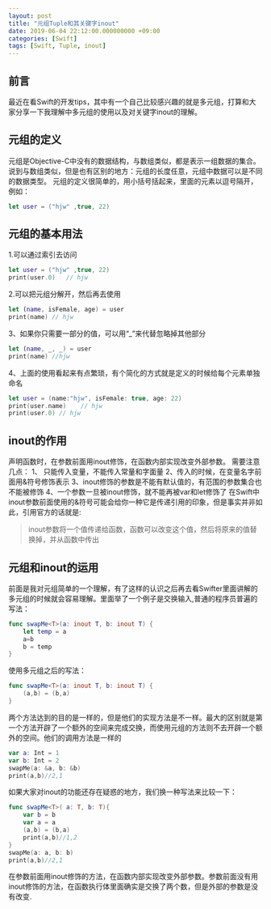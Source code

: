 ```yaml
---
layout: post
title: "元组Tuple和其关键字inout"
date: 2019-06-04 22:12:00.000000000 +09:00
categories: [Swift]
tags: [Swift, Tuple, inout]
---
```


## 前言

最近在看Swift的开发tips，其中有一个自己比较感兴趣的就是多元组，打算和大家分享一下我理解中多元组的使用以及对关键字inout的理解。

## 元组的定义

元组是Objective-C中没有的数据结构，与数组类似，都是表示一组数据的集合。说到与数组类似，但是也有区别的地方：元组的长度任意，元组中数据可以是不同的数据类型。
元组的定义很简单的，用小括号括起来，里面的元素以逗号隔开，例如：

```swift
let user = ("hjw" ,true, 22)
```

## 元组的基本用法

1.可以通过索引去访问

```swift
let user = ("hjw" ,true, 22)
print(user.0)	// hjw
```

2.可以把元组分解开，然后再去使用

```swift
let (name, isFemale, age) = user
print(name)	// hjw
```

3、如果你只需要一部分的值，可以用“_”来代替忽略掉其他部分

```swift
let (name, _, _) = user
print(name)	//hjw
```

4、上面的使用看起来有点繁琐，有个简化的方式就是定义的时候给每个元素单独命名

```swift
let user = (name:"hjw", isFemale: true, age: 22)
print(user.name)	// hjw
print(user.0) // hjw
```

## inout的作用

声明函数时，在参数前面用inout修饰，在函数内部实现改变外部参数。
需要注意几点：
1、 只能传入变量，不能传入常量和字面量
2、传入的时候，在变量名字前面用&符号修饰表示
3、inout修饰的参数是不能有默认值的，有范围的参数集合也不能被修饰
4、一个参数一旦被inout修饰，就不能再被var和let修饰了
在Swift中inout参数前面使用的&符号可能会给你一种它是传递引用的印象，但是事实并非如此，引用官方的话就是:

> inout参数将一个值传递给函数，函数可以改变这个值，然后将原来的值替换掉，并从函数中传出

## 元组和inout的运用

前面是我对元组简单的一个理解，有了这样的认识之后再去看Swifter里面讲解的多元组的时候就会容易理解。里面举了一个例子是交换输入,普通的程序员普遍的写法：

```swift
func swapMe<T>(a: inout T, b: inout T) {
    let temp = a
    a=b
    b = temp
}
```

使用多元组之后的写法：

```swift
func swapMe<T>(a: inout T, b: inout T) {
    (a,b) = (b,a)
}
```

两个方法达到的目的是一样的，但是他们的实现方法是不一样。最大的区别就是第一个方法开辟了一个额外的空间来完成交换，而使用元组的方法则不去开辟一个额外的空间。他们的调用方法是一样的

```swift
var a: Int = 1
var b: Int = 2
swapMe(a: &a, b: &b)
print(a,b)//2,1
```

如果大家对inout的功能还存在疑惑的地方，我们换一种写法来比较一下：

```swift
func swapMe<T>( a: T, b: T){
    var b = b
    var a = a
    (a,b) = (b,a)
    print(a,b)//1,2
}
swapMe(a: a, b: b)
print(a,b)//2,1
```

在参数前面用inout修饰的方法，在函数内部实现改变外部参数。参数前面没有用inout修饰的方法，在函数执行体里面确实是交换了两个数，但是外部的参数是没有改变.